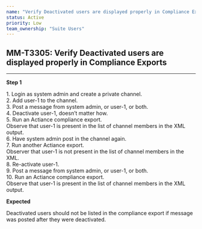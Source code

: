 ```yaml
---
name: "Verify Deactivated users are displayed properly in Compliance Exports"
status: Active
priority: Low
team_ownership: "Suite Users"
---
```


## MM-T3305: Verify Deactivated users are displayed properly in Compliance Exports

---

**Step 1**

1\. Login as system admin and create a private channel.\
2\. Add user-1 to the channel.\
3\. Post a message from system admin, or user-1, or both.\
4\. Deactivate user-1, doesn’t matter how.\
5\. Run an Actiance compliance export.\
Observe that user-1 is present in the list of channel members in the XML output.\
6\. Have system admin post in the channel again.\
7\. Run another Actiance export.\
Observer that user-1 is not present in the list of channel members in the XML.\
8\. Re-activate user-1.\
9\. Post a message from system admin, or user-1, or both.\
10\. Run an Actiance compliance export.\
Observe that user-1 is present in the list of channel members in the XML output.

**Expected**

Deactivated users should not be listed in the compliance export if message was posted after they were deactivated.
